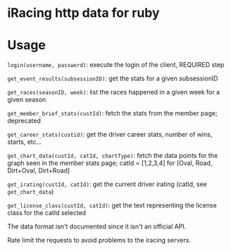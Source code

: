 iRacing http data for ruby
==========================

# Usage

`login(username, password)`: execute the login of the client, REQUIRED step

`get_event_results(subsessionID)`: get the stats for a given subsessionID

`get_races(seasonID, week)`: list the races happened in a given week for a given season

`get_member_brief_stats(custId)`: fetch the stats from the member page; deprecated

`get_career_stats(custid)`: get the driver career stats, number of wins, starts, etc...

`get_chart_data(custId, catId, chartType)`: fetch the data points for the graph seen in the member stats page; catId = [1,2,3,4] for [Oval, Road, Dirt+Oval, Dirt+Road]

`get_irating(custId, catId)`: get the current driver irating (catId, see `get_chart_data`)

`get_license_class(custId, catId)`: get the text representing the license class for the catId selected

The data format isn't documented since it isn't an official API.

Rate limit the requests to avoid problems to the iracing servers.

